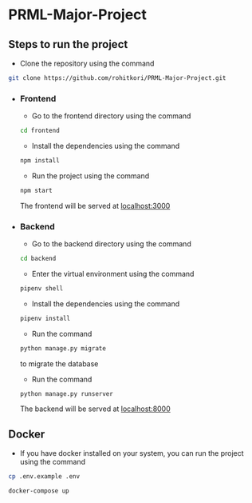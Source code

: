 # PRML-Major-Project

## Steps to run the project

- Clone the repository using the command

```bash
git clone https://github.com/rohitkori/PRML-Major-Project.git
```

- ### Frontend

  - Go to the frontend directory using the command

  ```bash
  cd frontend
  ```

  - Install the dependencies using the command

  ```bash
  npm install
  ```

  - Run the project using the command

  ```bash
  npm start
  ```

  The frontend will be served at [localhost:3000](http://127.0.0.1:3000/)

- ### Backend

  - Go to the backend directory using the command

  ```bash
  cd backend
  ```

  - Enter the virtual environment using the command

  ```bash
  pipenv shell
  ```

  - Install the dependencies using the command

  ```bash
  pipenv install
  ```

  - Run the command

  ```bash
  python manage.py migrate
  ```

  to migrate the database

  - Run the command

  ```bash
  python manage.py runserver
  ```

  The backend will be served at [localhost:8000](http://localhost:8000/)

## Docker

- If you have docker installed on your system, you can run the project using the command

```bash
cp .env.example .env
```

```bash
docker-compose up
```

